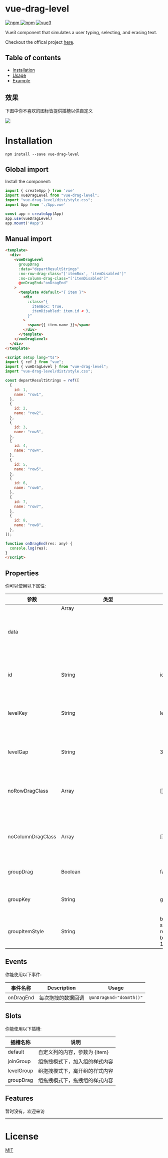 # vue-drag-level

[![npm](https://img.shields.io/npm/v/vue-drag-level.svg) ![npm](https://img.shields.io/npm/dt/vue-drag-level.svg)](https://www.npmjs.com/package/vue-drag-level)
[![vue3](https://img.shields.io/badge/vue-3.x-brightgreen.svg)](https://cn.vuejs.org/)

Vue3 component that simulates a user typing, selecting, and erasing text.

Checkout the offical project [here](https://github.com/MQYForverT/vue-drag-level).

## Table of contents

- [Installation](#installation)
- [Usage](#usage)
- [Example](#examples)

## 效果
下图中你不喜欢的图标皆提供插槽以供自定义

![](https://oss-cdn.mashibing.com/default/634cfd9e6405685a2bd03efcd84d9846.gif)

# Installation

```
npm install --save vue-drag-level
```

## Global import

Install the component:

```js
import { createApp } from 'vue' 
import vueDragLevel from "vue-drag-level";
import "vue-drag-level/dist/style.css"; 
import App from './App.vue' 

const app = createApp(App) 
app.use(vueDragLevel) 
app.mount('#app')
```

## Manual import

```html
<template>
  <div>
    <vueDragLevel
      groupDrag
      :data="departResultStrings"
      :no-row-drag-class="['itemBox', 'itemDisabled']"
      :no-column-drag-class="['itemDisabled']"
      @onDragEnd="onDragEnd"
    >
      <template #default="{ item }">
        <div
          :class="{
            itemBox: true,
            itemDisabled: item.id < 3,
          }"
        >
          <span>{{ item.name }}</span>
        </div>
      </template>
    </vueDragLevel>
  </div>
</template>

<script setup lang="ts">
import { ref } from "vue";
import { vueDragLevel } from "vue-drag-level";
import "vue-drag-level/dist/style.css";

const departResultStrings = ref([
  {
    id: 1,
    name: "row1",
  },
  {
    id: 2,
    name: "row2",
  },
  {
    id: 3,
    name: "row3",
  },
  {
    id: 4,
    name: "row4",
  },
  {
    id: 5,
    name: "row5",
  },
  {
    id: 6,
    name: "row6",
  },
  {
    id: 7,
    name: "row7",
  },
  {
    id: 8,
    name: "row8",
  },
]);

function onDragEnd(res: any) {
  console.log(res);
}
</script>
```

## Properties

你可以使用以下属性:

| 参数      | 类型         | 默认值 | 说明              |
| ------------- | ------------ | --------------------- | ---------------------------------------------------------------------------------------------------------------------------- |
| data          | Array<object> |         | 显示的数据 |
| id    | String       | id      | 数据的唯一值key                                             |
| levelKey     | String       | level      | 不同等级的key区分值     |
| levelGap | String       | 30px     | 不同等级的间隔                                        |
| noRowDragClass    | Array<string>       | []     | 禁止横向拖拽的class元素                            |
| noColumnDragClass     | Array<string>    | []     | 禁止竖向拖拽的class元素                             |
| groupDrag     | Boolean       | false      | 开启组拖拽           |
| groupKey     | String       | groupId        | 组拖拽中的组key                   |
| groupItemStyle     | String       | border: 1px solid red;margin-bottom: 10px;        | 自定义组item样式                   |

## Events

你能使用以下事件:

| 事件名称        | Description            | Usage                      |
| ------------ | ---------------------- | -------------------------- |
| onDragEnd     | 每次拖拽的数据回调 | `@onDragEnd="doSmth()"`     |

## Slots

你能使用以下插槽:

| 插槽名称   | 说明 |
| ------ | ----------- |
| default| 自定义列的内容，参数为 {item}      |
| joinGroup | 组拖拽模式下，加入组的样式内容      |
| levelGroup | 组拖拽模式下，离开组的样式内容      |
| groupDrag | 组拖拽模式下，拖拽组的样式内容      |

## Features

暂时没有，欢迎来访

---

# License

[MIT](http://opensource.org/licenses/MIT)
